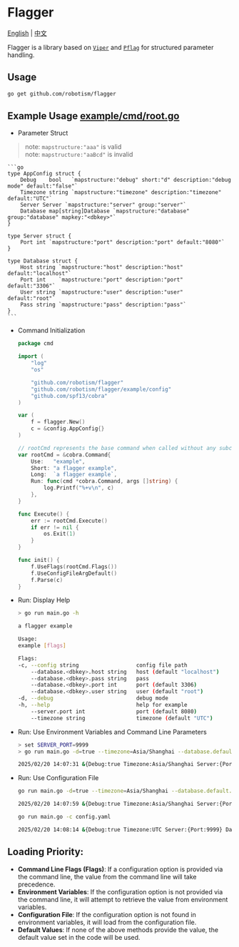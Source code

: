 # Flagger

[English](README.md) | [中文](README.cn.md)


Flagger is a library based on [`Viper`](https://github.com/spf13/viper) and [`Pflag`](https://github.com/spf13/pflag) for structured parameter handling.


## Usage

```bash
go get github.com/robotism/flagger
```

## Example Usage [example/cmd/root.go](example/cmd/root.go)

- Parameter Struct

> note: `mapstructure:"aaa"` is valid </br>
> note: `mapstructure:"aaBcd"` is invalid </br>
    
    ```go
    type AppConfig struct {
        Debug    bool   `mapstructure:"debug" short:"d" description:"debug mode" default:"false"`
        Timezone string `mapstructure:"timezone" description:"timezone" default:"UTC"`
        Server Server `mapstructure:"server" group:"server"`
        Database map[string]Database `mapstructure:"database" group:"database" mapkey:"<dbkey>"`
    }
    
    type Server struct {
        Port int `mapstructure:"port" description:"port" default:"8080"`
    }
    
    type Database struct {
        Host string `mapstructure:"host" description:"host" default:"localhost"`
        Port int    `mapstructure:"port" description:"port" default:"3306"`
        User string `mapstructure:"user" description:"user" default:"root"`
        Pass string `mapstructure:"pass" description:"pass"`
    }
    ```

- Command Initialization

    ```go
    package cmd

    import (
        "log"
        "os"

        "github.com/robotism/flagger"
        "github.com/robotism/flagger/example/config"
        "github.com/spf13/cobra"
    )

    var (
        f = flagger.New()
        c = &config.AppConfig{}
    )

    // rootCmd represents the base command when called without any subcommands
    var rootCmd = &cobra.Command{
        Use:   "example",
        Short: "a flagger example",
        Long:  `a flagger example`,
        Run: func(cmd *cobra.Command, args []string) {
            log.Printf("%+v\n", c)
        },
    }

    func Execute() {
        err := rootCmd.Execute()
        if err != nil {
            os.Exit(1)
        }
    }

    func init() {
        f.UseFlags(rootCmd.Flags())
        f.UseConfigFileArgDefault()
        f.Parse(c)
    }
    ```

- Run: Display Help

    ```bash 
    > go run main.go -h

    a flagger example

    Usage:
    example [flags]

    Flags:
    -c, --config string                  config file path
        --database.<dbkey>.host string   host (default "localhost")
        --database.<dbkey>.pass string   pass
        --database.<dbkey>.port int      port (default 3306)
        --database.<dbkey>.user string   user (default "root")
    -d, --debug                          debug mode
    -h, --help                           help for example
        --server.port int                port (default 8080)
        --timezone string                timezone (default "UTC")

    ```

- Run: Use Environment Variables and Command Line Parameters

    ```bash
    > set SERVER_PORT=9999
    > go run main.go -d=true --timezone=Asia/Shanghai --database.default.host=127.0.0.1

    2025/02/20 14:07:31 &{Debug:true Timezone:Asia/Shanghai Server:{Port:9999} Database:map[default:{Host:127.0.0.1 Port:3306 User:root Pass:}]}
    ```

- Run: Use Configuration File

    ```bash
    go run main.go -d=true --timezone=Asia/Shanghai --database.default.host=127.0.0.1 -c config.yaml

    2025/02/20 14:07:59 &{Debug:true Timezone:Asia/Shanghai Server:{Port:9999} Database:map[default:{Host:127.0.0.1 Port:4000 User:root Pass:12345678}]}

    go run main.go -c config.yaml

    2025/02/20 14:08:14 &{Debug:true Timezone:UTC Server:{Port:9999} Database:map[default:{Host:xxx.xxx.xxx.xxx Port:4000 User:root Pass:12345678}]}
    ```

## Loading Priority:

- **Command Line Flags (Flags)**: If a configuration option is provided via the command line, the value from the command line will take precedence.
- **Environment Variables**: If the configuration option is not provided via the command line, it will attempt to retrieve the value from environment variables.
- **Configuration File**: If the configuration option is not found in environment variables, it will load from the configuration file.
- **Default Values**: If none of the above methods provide the value, the default value set in the code will be used.
